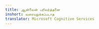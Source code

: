 ```yaml
---
title: ஆன்லைன் பரிவர்த்தனை
inshort: வரையறுக்கப்படாத
translator: Microsoft Cognitive Services
---
```




